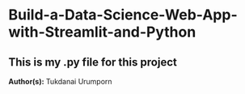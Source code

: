 # Build-a-Data-Science-Web-App-with-Streamlit-and-Python
## This is my .py file for this project
**Author(s):** Tukdanai Urumporn
